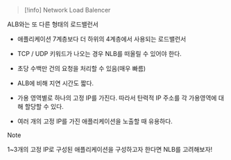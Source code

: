 >[!info] Network Load Balencer

ALB와는 또 다른 형태의 로드밸런서

- 애플리케이션 7계층보다 더 하위의 4계층에서 사용되는 로드밸런서
- TCP / UDP 키워드가 나오는 경우 NLB를 떠올릴 수 있어야 한다.
- 초당 수백만 건의 요청을 처리할 수 있음(매우 빠름) 
- ALB에 비해 지연 시간도 짧다.

- 가용 영역별로 하나의 고정 IP를 가진다. 따라서 탄력적 IP 주소를 각 가용영역에 대해 할당할 수 있다.
- 여러 개의 고정 IP를 가진 애플리케이션을 노출할 때 유용하다.
>[!note] 
>1~3개의 고정 IP로 구성된 애플리케이션을 구성하고자 한다면 NLB를 고려해보자!

